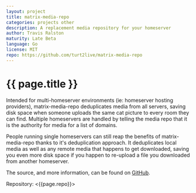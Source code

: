 ```yaml
---
layout: project
title: matrix-media-repo
categories: projects other
description: A replacement media repository for your homeserver
author: Travis Ralston
maturity: Late Beta
language: Go
license: MIT
repo: https://github.com/turt2live/matrix-media-repo
---
```


# {{ page.title }}
Intended for multi-homeserver environments (ie: homeserver hosting providers), matrix-media-repo deduplicates media from all servers, saving disk space when someone uploads the same cat picture to every room they can find. Multiple homeservers are handled by telling the media repo that it is the authority for media for a list of domains.

People running single homeservers can still reap the benefits of matrix-media-repo thanks to it's deduplication approach. It deduplicates local media as well as any remote media that happens to get downloaded, saving you even more disk space if you happen to re-upload a file you downloaded from another homeserver.

The source, and more information, can be found on [GitHub](https://github.com/turt2live/matrix-media-repo).

Repository: <{{page.repo}}>
